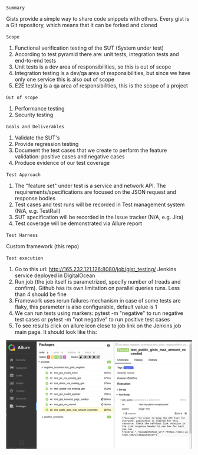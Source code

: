 `Summary`

Gists provide a simple way to share code snippets with others. Every gist is a Git repository, which means that it can be forked and cloned

`Scope`

1. Functional verification testing of the SUT (System under test)
2. According to test pyramid there are: unit tests, integration tests and end-to-end tests
3. Unit tests is a dev area of responsibilities, so this is out of scope
4. Integration testing is a dev/qa area of responsibilities, but since we have only one service this is also out of scope
5. E2E testing is a qa area of responsibilities, this is the scope of a project

`Out of scope`

1. Performance testing
2. Security testing

`Goals and Deliverables`

1. Validate the SUT's
2. Provide regression testing
3. Document the test cases that we create to perform the feature validation: positive cases and negative cases
4. Produce evidence of our test coverage

`Test Approach`

1. The "feature set" under test is a service and network API. The requirements/specifications are focused on the JSON request and response bodies
2. Test cases and test runs will be recorded in Test management system (N/A, e.g. TestRail)
3. SUT specification will be recorded in the Issue tracker (N/A, e.g. Jira)
4. Test coverage will be demonstrated via Allure report

`Test Harness`

Custom framework (this repo)

`Test execution`

1. Go to this url: http://165.232.121.126:8080/job/gist_testing/ Jenkins service deployed in DigitalOcean
2. Run job (the job itself is parametrized, specify number of treads and confirm). Github has its own limitation on parallel queries runs. Less than 4 should be fine
3. Framework uses rerun failures mechanism in case of some tests are flaky, this parameter is also configurable, default value is 1
4. We can run tests using markers: pytest -m "negative" to run negative test cases or pytest -m "not negative" to run positive test cases
5. To see results click on allure icon close to job link on the Jenkins job main page. It should look like this:

![alt allure](allure.png)
